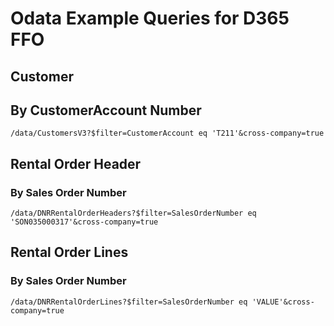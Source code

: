 # Odata Example Queries for D365 FFO

## Customer

## By CustomerAccount Number

    /data/CustomersV3?$filter=CustomerAccount eq 'T211'&cross-company=true

## Rental Order Header

### By Sales Order Number

    /data/DNRRentalOrderHeaders?$filter=SalesOrderNumber eq 'SON035000317'&cross-company=true

## Rental Order Lines 

### By Sales Order Number

    /data/DNRRentalOrderLines?$filter=SalesOrderNumber eq 'VALUE'&cross-company=true
